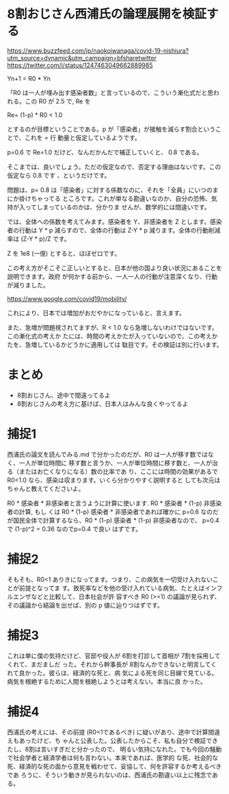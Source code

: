 # 8割おじさん西浦氏の論理展開を検証する

https://www.buzzfeed.com/jp/naokoiwanaga/covid-19-nishiura?utm_source=dynamic&utm_campaign=bfsharetwitter
https://twitter.com/i/status/1247463049662889985


Yn+1 = R0 * Yn 

「R0 は一人が埋み出す感染者数」と言っているので、こういう漸化式だと思われる。この R0 が
2.5 で, Re を

Re= (1-p) * R0 < 1.0 

とするのが目標ということである。p が「感染者」が接触を減らす割合ということで、これを = 行
動量と仮定しているようです。

p=0.6 で Re=1.0 だけど、なんだかんだで補正していくと、 0.8 である。

そこまでは、良いでしょう。ただの仮定なので、否定する理由はないです。この仮定なら 0.8 です
、というだけです。

問題は、p= 0.8 は「感染者」に対する係数なのに、それを「全員」にいつのまにか掛けちゃってる
ところです。これが単なる勘違いなのか、自分の恐怖、気持が入ってしまっているのかは、分かりま
せんが、数学的には間違いです。

では、全体への係数を考えてみます。感染者を Y、非感染者を Z とします。感染者の行動は Y * p
減らすので、全体の行動は Z-Y * p 減ります。全体の行動削減率は (Z-Y * p)/Z です。

Z を 1e8 (一億) とすると、ほぼゼロです。

この考え方がそこそこ正しいとすると、日本が他の国より良い状況にあることを説明できます。政府
が何かする前から、一人一人の行動が注意深くなり、行動が減りました。

https://www.google.com/covid19/mobility/

これにより、日本では増加がおだやかになっていると、言えます。

また、急増が問題視されてますが、R < 1.0 なら急増しないわけではないです。この漸化式の考えか
たには、時間の考えかたが入っていないので、この考えかたを、急増しているかどうかに適用しては
駄目です。その検証は別に行います。

# まとめ

* 8割おじさん、途中で間違ってるよ
* 8割おじさんの考え方に基けば、日本人はみんな良くやってるよ

# 捕捉1

西浦氏の論文を読んでみる.md で分かったのだが、R0 は一人が移す数ではなく、一人が単位時間に
移す数と言うか、一人が単位時間に移す数と、一人が治る（またはお亡くなりになる）数の比率であ
り、ここには時間の効果があるで R0<1.0 なら、感染は収まります。いくら分かりやすく説明すると
しても次元はちゃんと教えてくださいよ。

R0 * 感染者 * 非感染者と言うように計算に使います. R0 * 感染者 * (1-p) 非感染者の計算, もし
くは R0 * (1-p) 感染者 * 非感染者であれば確かに p=0.6 なのだが国民全体で計算するなら、R0 *
(1-p) 感染者 * (1-p) 非感染者なので、 p=0.4 で (1-p)^2 = 0.36 なのでp=0.4 で良い
はずです。

# 捕捉2

そもそも、R0<1 ありきになってます。つまり、この病気を一切受け入れないことが前提となってま
す。致死率などを他の受け入れている病気、たとえばインフルエンザなどと比較して、日本社会が許
容すべき R0 (>=1) の議論が見られず、その議論から結論を出せば、別の p 値に辿りつはずです。

# 捕捉3

これは単に僕の気持だけど、官邸や役人が 6割を打診して首相が 7割を採用してくれて、まだましだ
った。それから幹事長が 8割なんかできないと明言してくれて良かった。彼らは、経済的な死と、病
気による死を同じ目線で見ている。病気を根絶するために人間を根絶しようとは考えない。本当に良
かった。

# 捕捉4

西浦氏の考えには、その前提 (R0<1であるべき) に疑いがあり、途中で計算間違えもあったけど、ち
ゃんと公表した。公表したからこそ、私も自分で検証できたし、8割は言いすぎだと分かったので、
明るい気持になれた。でも今回の騒動で社会学者と経済学者は何も言わない。本来であれば、医学的
な死、社会的な死、経済的な死の面から意見を戦わせて、妥協して、何を許容するか考えるべきであ
ろうに、そういう動きが見られないのは、西浦氏の勘違い以上に残念である。

